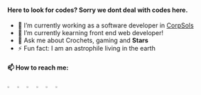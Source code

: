 #### Here to look for codes? Sorry we dont deal with codes here. 
  
  - 🔭 I’m currently working as a software developer in <a href="www.corpsols.org">CorpSols</a>
  - 🌱 I’m currently kearning front end web developer!
  - 💬 Ask me about Crochets, gaming and <strong>Stars</strong>
  - ⚡ Fun fact: I am an astrophile living in the earth 
  
  #### 📫 How to reach me:   
  [<img src="https://github.com/sciencepal/sciencepal/blob/master/assets/discord-round.svg" width="3.5%"/>](https://discord.gg/)
  [<img src="https://img.icons8.com/color/48/000000/twitter.png" width="3.5%"/>](https://twitter.com/NazLaviza)
  [<img src="https://img.icons8.com/color/48/000000/linkedin.png" width="3.5%"/>](https://www.linkedin.com/in/lavizafalaknaz/)
  [<img src="https://img.icons8.com/fluent/48/000000/facebook-new.png" width="3.5%"/>](https://web.facebook.com/lavizakhan.niazi)
  [<img src="https://img.icons8.com/fluent/48/000000/instagram-new.png" width="3.5%"/>](https://www.instagram.com/lavizaniazi/)
  <a href="mailto:lavizaniazi2001@gmail.com"> <img src="https://img.icons8.com/fluent/48/000000/gmail.png" width="3.5%"/> </a>
<!--
**LavizaFalakNaz/LavizaFalakNaz** is a ✨ _special_ ✨ repository because its `README.md` (this file) appears on your GitHub profile.

Here are some ideas to get you started:

- 🔭 I’m currently working on ...
- 🌱 I’m currently learning ...
- 👯 I’m looking to collaborate on ...
- 🤔 I’m looking for help with ...
- 💬 Ask me about ...
- 📫 How to reach me: ...
- 😄 Pronouns: ...
- ⚡ Fun fact: ...
-->
